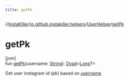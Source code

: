 ```yaml
---
title: getPk
---
```

//[InstaKiller](../../../index.html)/[io.github.instakiller.helpers](../index.html)/[UserHelper](index.html)/[getPk](get-pk.html)



# getPk



[jvm]\
fun [getPk](get-pk.html)(username: [String](https://kotlinlang.org/api/latest/jvm/stdlib/kotlin/-string/index.html)): [Dyad](../../io.github.yamin8000/index.html#1921977161%2FClasslikes%2F863300109)&lt;[Long](https://kotlinlang.org/api/latest/jvm/stdlib/kotlin/-long/index.html)?&gt;



Get user instagram id (pk) based on [username](get-pk.html)




